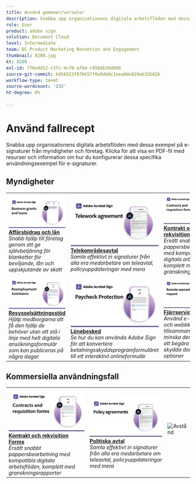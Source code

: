 ```yaml
---
title: Använd gemener/versaler
description: Snabba upp organisationens digitala arbetsflöden med dessa exempel på e-signaturer från myndigheter och företag
role: User
product: adobe sign
solution: Document Cloud
level: Intermediate
team: DC Product Marketing Retention and Engagement
thumbnail: 8200.jpg
kt: 8200
exl-id: 7f6edd52-c3fc-4cf0-af84-c956db3bd008
source-git-commit: b958523f87b657f0a9db8c1eea0de829ab32b02b
workflow-type: tm+mt
source-wordcount: '232'
ht-degree: 0%

---
```


# Använd fallrecept

Snabba upp organisationens digitala arbetsflöden med dessa exempel på e-signaturer från myndigheter och företag. Klicka för att visa en PDF-fil med resurser och information om hur du konfigurerar dessa specifika användningsexempel för e-signaturer.

## Myndigheter

<table style="table-layout:fixed">
<tr>
  <td>
    <a href="usecasegovgrants.md">
      <img alt="Affärsbidrag och lån" src="../assets/UC_Business.png" />
    </a>
    <div>
    <a href="usecasegovgrants.md"><strong>Affärsbidrag och lån</strong></a>
    </div>
    <em>Snabb hjälp till företag genom att ge självbetjäning för blanketter för beviljande, lån och uppskjutande av skatt</em>
    <br>
  </td> 
  <td>
    <a href="usecasegovtelework.md">
      <img alt="Telekområdesavtal" src="../assets/UC_MegasignR.png" />
    </a>
    <div>
    <a href="usecasegovtelework.md"><strong>Telekområdesavtal</strong></a>
    </div>
    <em>Samla effektivt in signaturer från alla era medarbetare om teleavtal, policyuppdateringar med mera</em>
    <br>
  </td>
  <td>
    <a href="usecasegovcontracts.md">
      <img alt="Kontrakt och rekvisition Forms" src="../assets/UC_WorkflowR.png" />
    </a>
    <div>
    <a href="usecasegovcontracts.md"><strong>Kontrakt och rekvisition Forms</strong></a>
    </div>
    <em>Ersätt snabbt pappersbearbetning med kompatibla digitala arbetsflöden, komplett med granskningsrapporter</em>
    <br>
  </td>
</tr>
<tr>
  <td>
    <a href="usecasegovreemployment.md">
      <img alt="Resysselsättningsstöd" src="../assets/UC_WebformsR.png" />
    </a>
    <div>
    <a href="usecasegovreemployment.md"><strong>Resysselsättningsstöd</strong></a>
    </div>
    <em>Hjälp medborgarna att få den hjälp de behöver utan att stå i linje med helt digitala ansökningsformulär som kan publiceras på några dagar</em>
    <br>
  </td>
  <td>
    <a href="usecasegovpaycheck.md">
      <img alt="Lönebesked" src="../assets/UC_PaycheckProtectionR.png" />
    </a>
    <div>
    <a href="usecasegovpaycheck.md"><strong>Lönebesked</strong></a>
    </div>
    <em>Se hur du kan använda Adobe Sign för att konvertera betalningsskyddsprogramformuläret till ett interaktivt onlineformulär</em>
    <br>
  </td>
  <td>
    <a href="usecasegovremote.md">
      <img alt="Fjärrserviceförfrågan" src="../assets/UC_Remote_WarrantR.png" />
    </a>
    <div>
    <a href="usecasegovremote.md"><strong>Fjärrserviceförfrågan</strong></a>
    </div>
    <em>Använd e-signaturer och webbkonferenser tillsammans för att minska den tid det tar att begära och skydda domarnas optioner</em>
    <br>
  </td>
</tr>
</table>

## Kommersiella användningsfall

<table style="table-layout:fixed">
<tr>
  <td>
    <a href="usecasecomcontracts.md">
      <img alt="Kontrakt och rekvisition Forms" src="../assets/UC_WorkflowR.png" />
    </a>
    <div>
    <a href="usecasecomcontracts.md"><strong>Kontrakt och rekvisition Forms</strong></a>
    </div>
    <em>Ersätt snabbt pappersbearbetning med kompatibla digitala arbetsflöden, komplett med granskningsrapporter</em>
    <br>
  </td> 
  <td>
    <a href="usecasecompolicy.md">
      <img alt="Politiska avtal" src="../assets/UC_Policy.png" />
    </a>
    <div>
    <a href="usecasecompolicy.md"><strong>Politiska avtal</strong></a>
    </div>
    <em>Samla effektivt in signaturer från alla era medarbetare om teleavtal, policyuppdateringar med mera</em>
    <br>
  </td>
  <td>
    <img alt="Avstånd" src="../assets/Whitespacer.png" />
    <div>
    <br>
  </td>
</tr>
</table>
